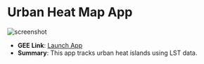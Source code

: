 # Urban Heat Map App

![screenshot](../images/urban-app.png)

- **GEE Link**: [Launch App](https://example.com)
- **Summary**: This app tracks urban heat islands using LST data.
